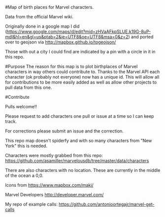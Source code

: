 #Map of birth places for Marvel characters.

Data from the official Marvel wiki.

Originally done in a google map I did (https://www.google.com/maps/d/edit?mid=zHVaAFkpSLUE.k19G-8uP-mdI&hl=en&gl=us&ptab=2&ie=UTF8&oe=UTF8&msa=0&z=2) and ported over to geojson via http://mapbox.github.io/togeojson/

Those with out a city I could find are indicated by a pin with a circle in it in this repo.

#Purpose
The reason for this map is to plot birthplaces of Marvel characters in way others could contribute to.
Thanks to the Marvel API each character (ok probably not everyone) now has a unique id.
This will allow all for contributions to be more easily added as well as allow other projects to pull data from this one.

#Contribute

Pulls welcome!!

Please request to add characters one pull or issue at a time so I can keep track.

For corrections please submit an issue and the correction.

This repo map doesn't spiderfy and with so many characters from "New York" this is needed.

Characters were mostly grabbed from this repo: https://github.com/asamiller/marvelousdb/tree/master/data/characters

There are also characters with no location. These are currently in the middle of the ocean a 0,0.


Icons from https://www.mapbox.com/maki/

Marvel Developers http://developer.marvel.com/

My repo of example calls: https://github.com/antonioortegajr/marvel-get-calls
